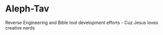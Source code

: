 # Aleph-Tav
Reverse Engineering and Bible tool development efforts - Cuz Jesus loves creative nerds
